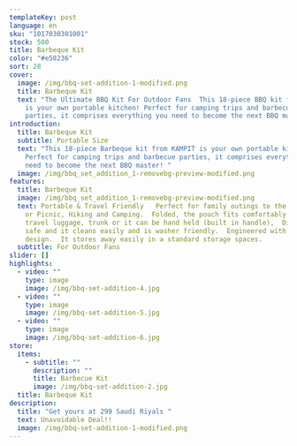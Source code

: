 ```yaml
---
templateKey: post
language: en
sku: "1017030301001"
stock: 500
title: Barbeque Kit
color: "#e58236"
sort: 28
cover:
  image: /img/bbq-set-addition-1-modified.png
  title: Barbeque Kit
  text: "The Ultimate BBQ Kit For Outdoor Fans  This 18-piece BBQ kit from KAMPIT
    is your own portable kitchen! Perfect for camping trips and barbecue
    parties, it comprises everything you need to become the next BBQ master! "
introduction:
  title: Barbeque Kit
  subtitle: Portable Size
  text: "This 18-piece Barbeque kit from KAMPIT is your own portable kitchen!
    Perfect for camping trips and barbecue parties, it comprises everything you
    need to become the next BBQ master! "
  image: /img/bbq_set_addition_1-removebg-preview-modified.png
features:
  title: Barbeque Kit
  image: /img/bbq_set_addition_1-removebg-preview-modified.png
  text: Portable & Travel Friendly   Perfect for family outings to the Beach, Park
    or Picnic, Hiking and Camping.  Folded, the pouch fits comfortably into
    travel luggage, trunk or it can be hand held (built in handle),  Dishwasher
    safe and it cleans easily and is washer friendly.  Engineered with a sleek
    design.  It stores away easily in a standard storage spaces.
  subtitle: For Outdoor Fans
slider: []
highlights:
  - video: ""
    type: image
    image: /img/bbq-set-addition-4.jpg
  - video: ""
    type: image
    image: /img/bbq-set-addition-5.jpg
  - video: ""
    type: image
    image: /img/bbq-set-addition-6.jpg
store:
  items:
    - subtitle: ""
      description: ""
      title: Barbecue Kit
      image: /img/bbq-set-addition-2.jpg
  title: Barbeque Kit
description:
  title: "Get yours at 299 Saudi Riyals "
  text: Unavoidable Deal!!
  image: /img/bbq-set-addition-1-modified.png
---
```


